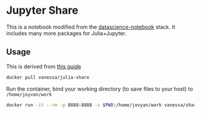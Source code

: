 # Jupyter Share

This is a notebook modified from the [datascience-notebook](https://github.com/jupyter/docker-stacks/blob/master/datascience-notebook/README.md) stack. It includes many more packages for Julia+Jupyter.


## Usage

This is derived from [this guide](https://github.com/jupyter/docker-stacks/tree/master/datascience-notebook)

```bash
docker pull vanessa/julia-share
```

Run the container, bind your working directory (to save files to your host) to `/home/joyvan/work`

```bash
docker run -it --rm -p 8888:8888 -v $PWD:/home/jovyan/work vanessa/share-julia
```
